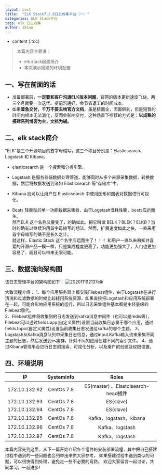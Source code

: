```yaml
---
layout: post
title:  "ELK Stack7.3.0日志收集平台（一）"
categories: ELK Stack平台
tags: elk 日志收集
author: Zk1an
---
```


* content
{:toc}
> 本篇内容主要讲：
>
> - elk stack起源简介
> - 本次演示搭建的环境配置

## 一、写在前面的话

- 准备部署前，**一定要和客户沟通ELK版本问题**，官网的版本更新速度飞快，两三个月就要一次迭代。提前沟通好，会节省返工的时间成本。
- 如果**着急交付，千万不要去啃官方文档**，虽是精而全，面面俱到，但是短暂的时间内根本无法消化，反而会影响交付，这种场景下推荐的方式是：**以成熟的搭建系列博客为主，文档为辅。**

## 二、elk stack简介  

“ELK”是三个开源项目的首字母缩写，这三个项目分别是：Elasticsearch、Logstash 和 Kibana。  

- elasticsearch 是一个搜索和分析引擎。  
- Logstash 是服务器端数据处理管道，能够同时从多个来源采集数据，转换数据，然后将数据发送到诸如 Elasticsearch 等“存储库”中。  

- Kibana 则可以让用户在 Elasticsearch 中使用图形和图表对数据进行可视化。
- Beats 轻量型的单一功能数据采集器，由于Logstash很耗性能，beats应运而生。  
然而ELK 这个名称又要变了，的确如此。把它叫做 BELK？BLEK？ELKB？当时的确有过继续沿用首字母缩写的想法。然而，扩展速度如此之快，一直采用首字母缩写的确不是长久之计。  
就这样，Elastic Stack 这个名字应运而生了！！！ 
和用户一直以来熟知并喜爱的开源产品一模一样，只是集成程度更高了，功能更加强大了，入门也更加容易了，而且可以带来无限可能。

## 三、数据流向架构图
该日志管理平台的架构图如下：
![202011192137elk](https://gitee.com/zhaokeyan/pic_repo/raw/master/uPic/%202020%2011%2019%2021%2037elk.png)

大致流程介绍：
1、每个应用服务器上都安装Filebeat组件，由于Logstash在进行清洗和过滤数据的时候比较耗用系统资源，如果直接把Logstash和应用系统部署在一起，可能会影响应用系统的运行，所以日志采集组件基本都是由轻量级的Filebeat替代。  
2、Filebeat组件将收集到的日志发送到kafka消息中间件（也可以是redis等），Filebeat可以通过fields.app(自定义属性)设置当前收集日志属于哪个应用，通过fields.topic(自定义属性)设置当前收集日志发送给kafka的哪个主题。
3、Logstash从Kafka消息队列中采集日志信息，通过input.Kafka输入流来采集不同主题的日志，然后发送到es集群，针对不同的应用创建不同的索引文件。
4、通过Kibana管理平台进行日志的搜索、可视化分析，以及用户的创建及权限设置。  

## 四、环境说明  

| IP | SystemInfo | Roles |
| :-----: | :-----: | :----: |
| 172.10.132.92 | CentOs 7.8 | ES(master) 、Elastcisearch-head插件|
| 172.10.132.93 | CentOs 7.8 | ES(slave) |
| 172.10.132.94 | CentOs 7.8 | ES(slave) |
| 172.10.132.95 | CentOs 7.8 | Kafka、logstash、kibana |
| 172.10.132.96 | CentOs 7.8 | Kafka、logstash |
| 172.10.132.97 | CentOs 7.8 | Kafka、logstash |

本篇内容先到这里，从下一篇开始介绍各个组件的安装部署流程，其中把自己搭建过程中遇到的一些问题也会列举出来供大家参考，
如果搭建过程中遇到类似的问题，可以很快得到处理，避免走一些不必要的弯路。
欢迎大家留言一起讨论，共同学习，一起进步!

